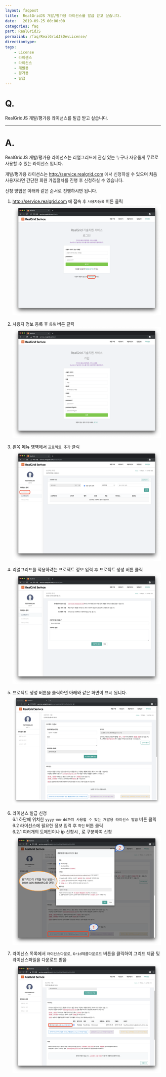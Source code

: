 ```yaml
---
layout: faqpost
title:  RealGridJS 개발/평가용 라이선스를 발급 받고 싶습니다.
date:   2019-09-25 00:00:00
categories: faq
part: RealGridJS
permalink: /faq/RealGridJSDevLicense/
directiontype: 
tags:
    - License
    - 라이센스
    - 라이선스
    - 개발용
    - 평가용
    - 발급  
---
```


# Q.

RealGridJS 개발/평가용 라이선스를 발급 받고 싶습니다.

---

# A.

RealGridJS 개발/평가용 라이선스는 리얼그리드에 관심 있는 누구나 자유롭게 무료로 사용할 수 있는 라이선스 입니다.  

개발/평가용 라이선스는 http://service.realgrid.com 에서 신청하실 수 있으며 처음 사용자라면 간단한 회원 가입절차를 진행 후 신청하실 수 있습니다.

신청 방법은 아래와 같은 순서로 진행하시면 됩니다.

1. http://service.realgrid.com 에 접속 후 `사용자등록` 버튼 클릭    
![dev1](/images/tutorials/dev1.PNG)   

2. 사용자 정보 등록 후 `등록` 버튼 클릭   
![dev2](/images/tutorials/dev2.PNG)   

3. 왼쪽 메뉴 영역에서 `프로젝트 추가` 클릭   
![dev3](/images/tutorials/dev3.PNG)   

4. 리얼그리드를 적용하려는 프로젝트 정보 입력 후 프로젝트 생성 버튼 클릭   
![dev4](/images/tutorials/dev4.PNG)   

5. 프로젝트 생성 버튼을 클릭하면 아래와 같은 화면이 표시 됩니다.  
![dev5](/images/tutorials/dev5.PNG)   

6. 라이선스 발급 신청    
    6.1 하단에 위치한 `yyyy-mm-dd까지 사용할 수 있는 개발용 라이선스 발급` 버튼 클릭   
    6.2 라이선스에 필요한 정보 입력 후 `확인` 버튼 클릭    
        6.2.1 여러개의 도메인이나 ip 신청시 , 로 구분하여 신청    
![dev6](/images/tutorials/dev6.PNG)  

7. 라이선스 목록에서 `라이선스다운로`, `Grid제품다운로드` 버튼을 클릭하여 그리드 제품 및 라이선스파일을 다운로드 받음
![dev7](/images/tutorials/dev7.PNG)   

